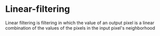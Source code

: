 # Linear-filtering
Linear filtering is filtering in which the value of an output pixel is a linear combination of the values of the pixels in the input pixel's neighborhood
